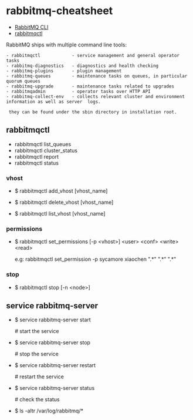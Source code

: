 
# rabbitmq-cheatsheet


- [RabbitMQ CLI](https://www.rabbitmq.com/cli.html)
- [rabbitmqctl](https://www.rabbitmq.com/rabbitmqctl.8.html)


RabbitMQ ships with multiple command line tools:

    - rabbitmqctl            - service management and general operator tasks
    - rabbitmq-diagnostics   - diagnostics and health checking
    - rabbitmq-plugins       - plugin management
    - rabbitmq-queues        - maintenance tasks on queues, in particular quorum queues
    - rabbitmq-upgrade       - maintenance tasks related to upgrades
    - rabbitmqadmin          - operator tasks over HTTP API
    - rabbitmq-collect-env   - collects relevant cluster and environment information as well as server  logs.  
    
     they can be found under the sbin directory in installation root.


## rabbitmqctl

* rabbitmqctl list_queues
* rabbitmqctl cluster_status
* rabbitmqctl report
* rabbitmqctl status


### vhost

* $ rabbitmqctl add_vhost [vhost_name]

* $ rabbitmqctl delete_vhost [vhost_name]

* $ rabbitmqctl list_vhost [vhost_name]

### permissions

* $ rabbitmqctl set_permissions [-p \<vhost\>] \<user\> \<conf\> \<write\> \<read\>

  e.g: rabbitmqctl set_permission -p sycamore xiaochen ".\*" ".\*" ".\*"

### stop

* $ rabbitmqctl stop [-n \<node\>]

## service rabbitmq-server

* $ service rabbitmq-server start

  \# start the service

* $ service rabbitmq-server stop

  \# stop the service

* $ service rabbitmq-server restart

  \# restart the service

* $ service rabbitmq-server status

  \# check the status

* $ ls -altr /var/log/rabbitmq/*







